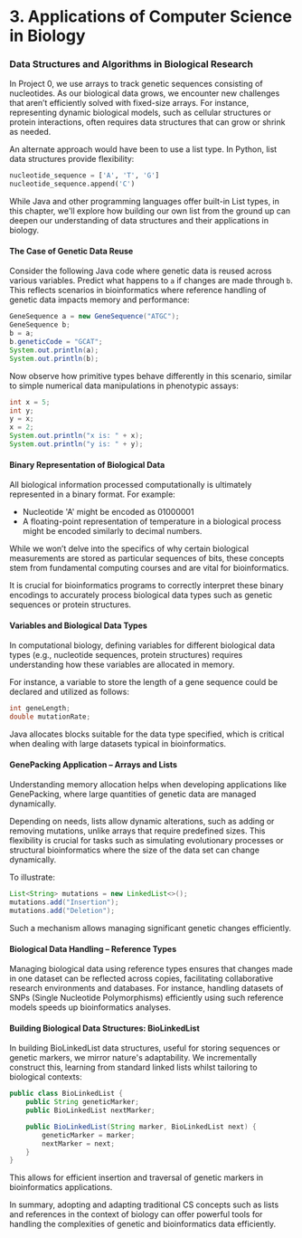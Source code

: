 # 3. Applications of Computer Science in Biology

### Data Structures and Algorithms in Biological Research <a href="#data-structures-and-algorithms-in-biological-research" id="data-structures-and-algorithms-in-biological-research"></a>

In Project 0, we use arrays to track genetic sequences consisting of nucleotides. As our biological data grows, we encounter new challenges that aren’t efficiently solved with fixed-size arrays. For instance, representing dynamic biological models, such as cellular structures or protein interactions, often requires data structures that can grow or shrink as needed.

An alternate approach would have been to use a list type. In Python, list data structures provide flexibility:

```python
nucleotide_sequence = ['A', 'T', 'G']
nucleotide_sequence.append('C')
```

While Java and other programming languages offer built-in List types, in this chapter, we'll explore how building our own list from the ground up can deepen our understanding of data structures and their applications in biology.

#### The Case of Genetic Data Reuse <a href="#the-case-of-genetic-data-reuse" id="the-case-of-genetic-data-reuse"></a>

Consider the following Java code where genetic data is reused across various variables. Predict what happens to `a` if changes are made through `b`. This reflects scenarios in bioinformatics where reference handling of genetic data impacts memory and performance:

```java
GeneSequence a = new GeneSequence("ATGC");
GeneSequence b;
b = a;
b.geneticCode = "GCAT";
System.out.println(a);
System.out.println(b);
```

Now observe how primitive types behave differently in this scenario, similar to simple numerical data manipulations in phenotypic assays:

```java
int x = 5;
int y;
y = x;
x = 2;
System.out.println("x is: " + x);
System.out.println("y is: " + y);
```

#### Binary Representation of Biological Data <a href="#binary-representation-of-biological-data" id="binary-representation-of-biological-data"></a>

All biological information processed computationally is ultimately represented in a binary format. For example:

* Nucleotide 'A' might be encoded as 01000001
* A floating-point representation of temperature in a biological process might be encoded similarly to decimal numbers.

While we won’t delve into the specifics of why certain biological measurements are stored as particular sequences of bits, these concepts stem from fundamental computing courses and are vital for bioinformatics.

It is crucial for bioinformatics programs to correctly interpret these binary encodings to accurately process biological data types such as genetic sequences or protein structures.

#### Variables and Biological Data Types <a href="#variables-and-biological-data-types" id="variables-and-biological-data-types"></a>

In computational biology, defining variables for different biological data types (e.g., nucleotide sequences, protein structures) requires understanding how these variables are allocated in memory.

For instance, a variable to store the length of a gene sequence could be declared and utilized as follows:

```java
int geneLength;
double mutationRate;
```

Java allocates blocks suitable for the data type specified, which is critical when dealing with large datasets typical in bioinformatics.

#### GenePacking Application – Arrays and Lists <a href="#genepacking-application-arrays-and-lists" id="genepacking-application-arrays-and-lists"></a>

Understanding memory allocation helps when developing applications like GenePacking, where large quantities of genetic data are managed dynamically.

Depending on needs, lists allow dynamic alterations, such as adding or removing mutations, unlike arrays that require predefined sizes. This flexibility is crucial for tasks such as simulating evolutionary processes or structural bioinformatics where the size of the data set can change dynamically.

To illustrate:

```java
List<String> mutations = new LinkedList<>();
mutations.add("Insertion");
mutations.add("Deletion");
```

Such a mechanism allows managing significant genetic changes efficiently.

#### Biological Data Handling – Reference Types <a href="#biological-data-handling-reference-types" id="biological-data-handling-reference-types"></a>

Managing biological data using reference types ensures that changes made in one dataset can be reflected across copies, facilitating collaborative research environments and databases. For instance, handling datasets of SNPs (Single Nucleotide Polymorphisms) efficiently using such reference models speeds up bioinformatics analyses.

#### Building Biological Data Structures: BioLinkedList <a href="#building-biological-data-structures-biolinkedlist" id="building-biological-data-structures-biolinkedlist"></a>

In building BioLinkedList data structures, useful for storing sequences or genetic markers, we mirror nature's adaptability. We incrementally construct this, learning from standard linked lists whilst tailoring to biological contexts:

```java
public class BioLinkedList {
    public String geneticMarker;
    public BioLinkedList nextMarker;

    public BioLinkedList(String marker, BioLinkedList next) {
        geneticMarker = marker;
        nextMarker = next;
    }
}
```

This allows for efficient insertion and traversal of genetic markers in bioinformatics applications.

In summary, adopting and adapting traditional CS concepts such as lists and references in the context of biology can offer powerful tools for handling the complexities of genetic and bioinformatics data efficiently.